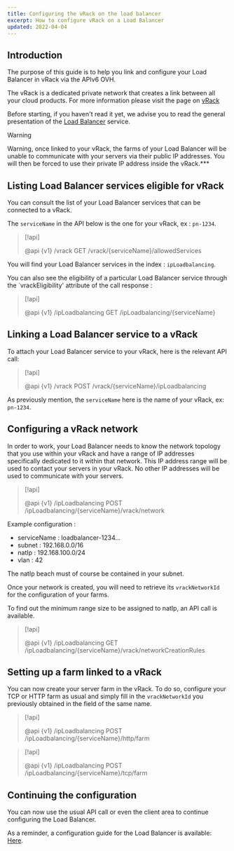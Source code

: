 ```yaml
---
title: Configuring the vRack on the load balancer
excerpt: How to configure vRack on a Load Balancer
updated: 2022-04-04
---
```


## Introduction

The purpose of this guide is to help you link and configure your Load Balancer in vRack via the APIv6 OVH.

The vRack is a dedicated private network that creates a link between all your cloud products. For more information please visit the page on [vRack](https://www.ovh.com.au/solutions/vrack/)

Before starting, if you haven't read it yet, we advise you to read the general presentation of the [Load Balancer](use_presentation1.) service.

> [!warning]
>
> Warning, once linked to your vRack, the farms of your Load Balancer will be unable to communicate with your servers via their public IP addresses. You will then be forced to use their private IP address inside the vRack.***
>

## Listing Load Balancer services eligible for vRack

You can consult the list of your Load Balancer services that can be connected to a vRack.

The `serviceName` in the API below is the one for your vRack, ex : `pn-1234`.

> [!api]
>
> @api {v1} /vrack GET /vrack/{serviceName}/allowedServices
>

You will find your Load Balancer services in the index : `ipLoadbalancing`.

You can also see the eligibility of a particular Load Balancer service through the `vrackEligibility' attribute of the call response :

> [!api]
>
> @api {v1} /ipLoadbalancing GET /ipLoadbalancing/{serviceName}
>
>

## Linking a Load Balancer service to a vRack

To attach your Load Balancer service to your vRack, here is the relevant API call:

> [!api]
>
> @api {v1} /vrack POST /vrack/{serviceName}/ipLoadbalancing
>

As previously mention, the `serviceName` here is the name of your vRack, ex: `pn-1234`.

## Configuring a vRack network

In order to work, your Load Balancer needs to know the network topology that you use within your vRack and have a range of IP addresses specifically dedicated to it within that network. This IP address range will be used to contact your servers in your vRack. No other IP addresses will be used to communicate with your servers.

> [!api]
>
> @api {v1} /ipLoadbalancing POST /ipLoadbalancing/{serviceName}/vrack/network
>

Example configuration :

-  serviceName : loadbalancer-1234...
-  subnet : 192.168.0.0/16
- natIp : 192.168.100.0/24
- vlan : 42

The natIp beach must of course be contained in your subnet.

Once your network is created, you will need to retrieve its `vrackNetworkId` for the configuration of your farms.

To find out the minimum range size to be assigned to natIp, an API call is available.

> [!api]
>
> @api {v1} /ipLoadbalancing GET /ipLoadbalancing/{serviceName}/vrack/networkCreationRules
>

## Setting up a farm linked to a vRack

You can now create your server farm in the vRack. To do so, configure your TCP or HTTP farm as usual and simply fill in the `vrackNetworkId` you previously obtained in the field of the same name.

> [!api]
>
> @api {v1} /ipLoadbalancing POST /ipLoadbalancing/{serviceName}/http/farm
>

> [!api]
>
> @api {v1} /ipLoadbalancing POST /ipLoadbalancing/{serviceName}/tcp/farm
>

## Continuing the configuration

You can now use the usual API call or even the client area to continue configuring the Load Balancer.

As a reminder, a configuration guide for the Load Balancer is available: [Here](create_http_https1.).

